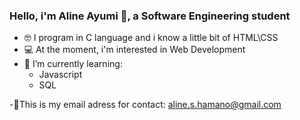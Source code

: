 ### Hello, i'm Aline Ayumi 🦋, a Software Engineering student 
- 🤓 I program in C language and i know a little bit of HTML\CSS
- 💻 At the moment, i'm interested in Web Development
- 📖 I’m currently learning: 
   - Javascript
   - SQL
   
-🌻This is my email adress for contact: aline.s.hamano@gmail.com

